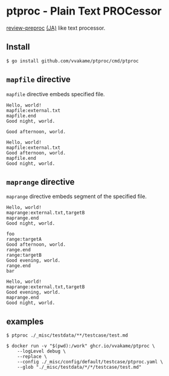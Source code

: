 # ptproc - Plain Text PROCessor

[review-preproc](https://github.com/kmuto/review/blob/master/doc/preproc.md) [(JA)](https://github.com/kmuto/review/blob/master/doc/preproc.ja.md) like text processor.

## Install

```shell
$ go install github.com/vvakame/ptproc/cmd/ptproc
```

## `mapfile` directive

`mapfile` directive embeds specified file.

```text
Hello, world!
mapfile:external.txt
mapfile.end
Good night, world.
```

```text
Good afternoon, world.
```

```text
Hello, world!
mapfile:external.txt
Good afternoon, world.
mapfile.end
Good night, world.
```

## `maprange` directive

`maprange` directive embeds segment of the specified file.

```text
Hello, world!
maprange:external.txt,targetB
maprange.end
Good night, world.
```

```text
foo
range:targetA
Good afternoon, world.
range.end
range:targetB
Good evening, world.
range.end
bar
```

```text
Hello, world!
maprange:external.txt,targetB
Good evening, world.
maprange.end
Good night, world.
```

## examples

```shell
$ ptproc ./_misc/testdata/**/testcase/test.md
```

```shell
$ docker run -v "$(pwd):/work" ghcr.io/vvakame/ptproc \
    --logLevel debug \
    --replace \
    --config ./_misc/config/default/testcase/ptproc.yaml \
    --glob "./_misc/testdata/*/*/testcase/test.md"
```
